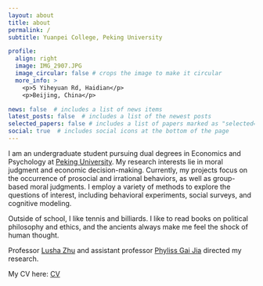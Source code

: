 ```yaml
---
layout: about
title: about
permalink: /
subtitle: Yuanpei College, Peking University

profile:
  align: right
  image: IMG_2907.JPG
  image_circular: false # crops the image to make it circular
  more_info: >
    <p>5 Yiheyuan Rd, Haidian</p>
    <p>Beijing, China</p>

news: false  # includes a list of news items
latest_posts: false  # includes a list of the newest posts
selected_papers: false # includes a list of papers marked as "selected={true}"
social: true  # includes social icons at the bottom of the page
---
```


I am an undergraduate student pursuing dual degrees in Economics and Psychology at [Peking University](https://www.pku.edu.cn). My research interests lie in moral judgment and economic decision-making. Currently, my projects focus on the occurrence of prosocial and irrational behaviors, as well as group-based moral judgments. I employ a variety of methods to explore the questions of interest, including behavioral experiments, social surveys, and cognitive modeling. 

Outside of school, I like tennis and billiards. I like to read books on political philosophy and ethics, and the ancients always make me feel the shock of human thought.

Professor [Lusha Zhu](https://www.lushazhu.com) and assistant professor [Phyliss Gai Jia](http://www.phylissgai.com) directed my research. 

My CV here: [CV](https://www.dropbox.com/scl/fi/xytg3dr4ye53y658s33vq/Zhihao_Wang_CV.pdf?rlkey=aunx0zrsk6j44fwva7p9y6g91&dl=0)
